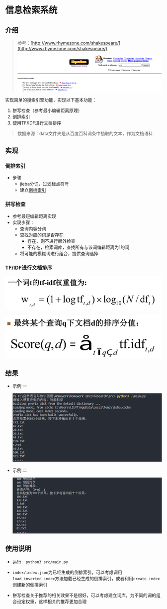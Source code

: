 # 信息检索系统

## 介绍

> 参考：[http://www.rhymezone.com/shakespeare/](http://www.rhymezone.com/shakespeare/)
>
> ![1](images/1.png)

实现简单的搜索引擎功能，实现以下基本功能： 

1.  拼写检查（参考最小编辑距离原理） 
2. 倒排索引 
3. 使用TF/IDF进行文档排序

> 数据来源：data文件夹是从百度百科词条中抽取的文本，作为文档语料



##  实现

### 倒排索引

* 步骤
  * jieba分词，过滤标点符号
  * 建立[倒排索引](https://baike.baidu.com/item/倒排索引/11001569?fr=aladdin)

### 拼写检查

* 参考最短编辑距离实现
* 实现步骤：
  * 查询内容分词
  * 查找对应的词是否存在
    * 存在，则不进行额外检查
    * 不存在，检索词库，查找所有与该词编辑距离为1的词
  * 将可能的模糊词进行组合，提供查询选择



### TF/IDF进行文档排序

![2](images/2.png)



![3](images/3.png)



## 结果

* 示例 一

  ![4](images/4.png)

* 示例 二

  ![6](images/6.png)



## 使用说明

* 运行 - `python3 src/main.py`
* `index/index.json`为已经生成的倒排索引，可以考虑调用`load_inverted_index`方法加载已经生成的倒排索引，或者利用`create_index`创建新的倒排索引

* 拼写检查关于推荐的相关效果不是很好，可以考虑建立词库，为不同的词的组合设定权重，这样相关的推荐更加合理